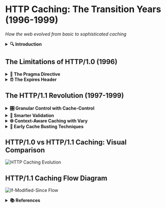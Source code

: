 # HTTP Caching: The Transition Years (1996-1999)

*How the web evolved from basic to sophisticated caching*

<details>
<summary><strong>🔍 Introduction</strong></summary>

Effective caching is fundamental to web performance. This presentation explores the critical transition period (1996-1999) when HTTP caching evolved from primitive mechanisms to the sophisticated system we rely on today.

</details>

## The Limitations of HTTP/1.0 (1996)

<details>
<summary><strong>📌 The Pragma Directive</strong></summary>

When the web was young, developers had just one tool to prevent caching:

```http
Pragma: no-cache
```

This was a blunt instrument - like using a sledgehammer when you needed a scalpel. It completely blocked caching, which was problematic because:

- **Technical Limitations**:
  - Static assets (CSS, images) couldn't be cached at all
  - Every request required a full server roundtrip
  - No distinction between public/private content
</details>

<details>
<summary><strong>⏰ The Expires Header</strong></summary>

The first attempt at time-based caching looked like this:

```http
Expires: Wed, 21 Oct 2025 07:28:00 GMT
```

While revolutionary at the time, it had critical flaws:

- **Synchronization Challenges**:
  - **Clock synchronization issues**: If server and client clocks differed, caching broke
  - **Inflexible timestamps**: Needed manual updates for content changes
- **Implementation Problems**:
  - **Parser bugs**: Early browsers often misinterpreted the date format
</details>

## The HTTP/1.1 Revolution (1997-1999)

<details>
<summary><strong>🎛️ Granular Control with Cache-Control</strong></summary>

HTTP/1.1 introduced precise caching directives:

```http
Cache-Control: max-age=3600, must-revalidate
Cache-Control: public, no-cache, private, no-store
```

Key improvements:

- **Timing Enhancements**:
  - **Relative timing**: `max-age` used seconds instead of fixed timestamps
- **Caching Sophistication**:
  - **Context-aware caching**: `public` vs `private` for shared/user-specific content
- **Validation Flexibility**:
  - **Flexible validation**: `must-revalidate` allowed conditional refreshes
</details>

<details>
<summary><strong>🔄 Smarter Validation</strong></summary>

### Last-Modified/If-Modified-Since

```http
Last-Modified: Tue, 22 Feb 2022 22:00:00 GMT
```

**How it worked**:

![If-Modified-Since Flow](data/caching/assets/if-modified-since.webp)

### ETag/If-None-Match (More Reliable)

```http
ETag: "33a64df5"  # File hash or version ID
```

![ETag Flow](data/caching/assets/http-etag.png)

**Advantages over Last-Modified**:

- **System Compatibility**: Works with distributed systems
- **Update Handling**: Handles rapid sequential updates
- **Accuracy Improvements**: More accurate than timestamp comparison
</details>

<details>
<summary><strong>🌐 Context-Aware Caching with Vary</strong></summary>

```http
Vary: Accept-Language
```

Allowed serving different content from the same URL based on:

- **Contextual Variations**:
  - Language preferences (`Accept-Language`)
  - Compression support (`Accept-Encoding`)
  - Device capabilities (`User-Agent`)
</details>

<details>
<summary><strong>🔀 Early Cache Busting Techniques</strong></summary>

Before modern build tools, developers manually changed filenames:

```diff
- logo.gif
+ logo_v2.gif
```

Or used query strings:

```html
<script src="app.js?v=2"></script>
```

**Problems encountered**:

- **Caching Limitations**: Proxy caches often ignored query strings
- **Development Challenges**: 
  - Manual version tracking was error-prone
  - No standardization across projects
</details>

## HTTP/1.0 vs HTTP/1.1 Caching: Visual Comparison

![HTTP Caching Evolution](data/caching/assets/mermaid.png)

## HTTP/1.1 Caching Flow Diagram

![If-Modified-Since Flow](data/caching/assets/cache_chart.png)

<details>
<summary><strong>📚 References</strong></summary>

- [HTTP/1.1 Caching (RFC 9111)](https://datatracker.ietf.org/doc/html/rfc9111)
- [MDN HTTP Caching](https://developer.mozilla.org/en-US/docs/Web/HTTP/Guides/Caching)
</details>